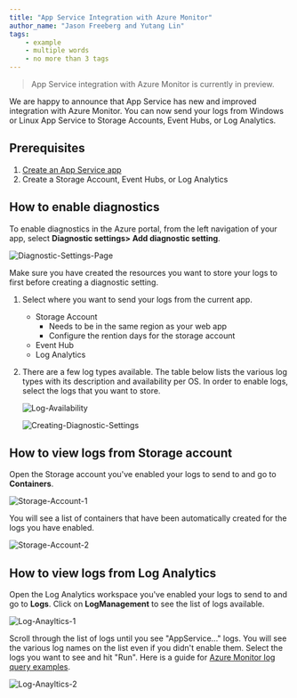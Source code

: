 ```yaml
---
title: "App Service Integration with Azure Monitor"
author_name: "Jason Freeberg and Yutang Lin"
tags:
    - example
    - multiple words
    - no more than 3 tags
---
```


> App Service integration with Azure Monitor is currently in preview.

We are happy to announce that App Service has new and improved integration with Azure Monitor. You can now send your logs from Windows or Linux App Service to Storage Accounts, Event Hubs, or Log Analytics.

## Prerequisites
1. [Create an App Service app](https://docs.microsoft.com/en-us/azure/app-service/)
1. Create a Storage Account, Event Hubs, or Log Analytics 

## How to enable diagnostics
To enable diagnostics in the Azure portal, from the left navigation of your app, select **Diagnostic settings>  Add diagnostic setting**.

![Diagnostic-Settings-Page]({{site.baseurl}}/media/2019/11/Diagnostic-Settings-Page.png)

Make sure you have created the resources you want to store your logs to first before creating a diagnostic setting. 
1. Select where you want to send your logs from the current app.
   - Storage Account
      - Needs to be in the same region as your web app
      - Configure the rention days for the storage account
   - Event Hub
   - Log Analytics
1. There are a few log types available. The table below lists the various log types with its description and availability per OS. In order to enable logs, select the logs that you want to store.

   ![Log-Availability]({{site.baseurl}}/media/2019/11/Log-Availability.png)

   <!-- | Log Name                          | Description | Windows | Linux | 
   |-----------------------------------|-------------|---------|-------|
   | AppServiceConsoleLogs             | Any logs or output written to the console (also known as standard output or standard error) | TBA | ✔️ | 
   | AppServiceHTTPLogs                | Access logs from the web server (IIS for Windows web apps, Nginx for Linux) | ✔️ | ✔️ | 
   | AppServiceEnvironmentPlatformLogs | Logs for visibility into ASE operations such as scaling, configuration changes, and status | ✔️ ️| ✔️ | 
   | AppServiceAuditLogs               | Logs for any user login via FTP or Kudu | ✔️ | ✔️ | 
   | AppServiceFileAuditLogs           | Logs for file changes (add, delete, or update) via FTP or Kudu | TBA | TBA |  
   | AppServiceAppLogs                 | Any logs or exceptions written to the stack’s logging utility. Supports multi-line logs and exceptions | TBA | ✔️* |  
   *Supported on Java SE and Tomcat  -->

   ![Creating-Diagnostic-Settings]({{site.baseurl}}/media/2019/11/Creating-Diagnostic-Settings.png)

## How to view logs from Storage account
   Open the Storage account you've enabled your logs to send to and go to **Containers**. 

   ![Storage-Account-1]({{site.baseurl}}/media/2019/11/Storage-Account-1.png)

   You will see a list of containers that have been automatically created for the logs you have enabled.

   ![Storage-Account-2]({{site.baseurl}}/media/2019/11/Storage-Account-2.png)

## How to view logs from Log Analytics
   Open the Log Analytics workspace you've enabled your logs to send to and go to **Logs**. Click on **LogManagement** to see the list of logs available.

   ![Log-Anayltics-1]({{site.baseurl}}/media/2019/11/Log-Analytics-1.png)

   Scroll through the list of logs until you see "AppService..." logs. You will see the various log names on the list even if you didn't enable them. Select the logs you want to see and hit "Run". Here is a guide for [Azure Monitor log query examples](https://docs.microsoft.com/en-us/azure/azure-monitor/log-query/examples).

   ![Log-Anayltics-2]({{site.baseurl}}/media/2019/11/Log-Analytics-2.png)








